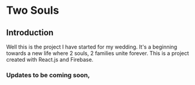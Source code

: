 # Two Souls

## Introduction

Well this is the project I have started for my wedding. It's a beginning towards a new life where 2 souls, 2 families unite forever.
This is a project created with React.js and Firebase. 

### Updates to be coming soon,